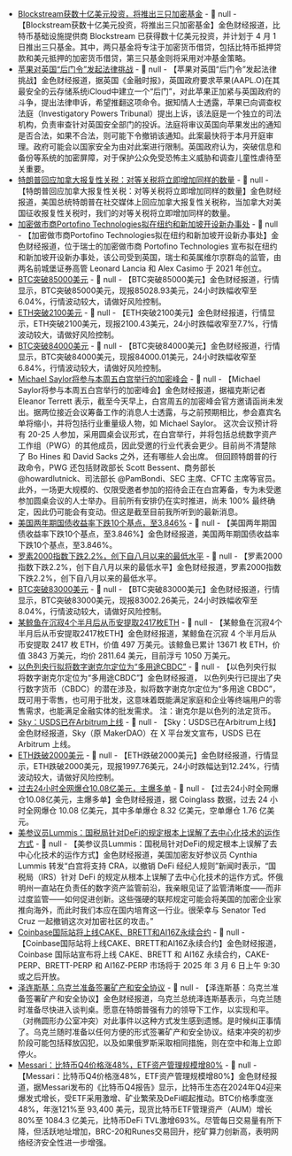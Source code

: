 - [Blockstream获数十亿美元投资，将推出三只加密基金](https://www.bloomberg.com/news/articles/2025-03-04/blockstream-is-said-to-secure-billions-for-bitcoin-lending-funds) - 📰 null - 【Blockstream获数十亿美元投资，将推出三只加密基金】金色财经报道，比特币基础设施提供商 Blockstream 已获得数十亿美元投资，并计划于 4 月 1 日推出三只基金。其中，两只基金将专注于加密货币借贷，包括比特币抵押贷款和美元抵押的加密货币借贷，第三只基金则将采用对冲基金策略。
- [苹果对英国“后门令”发起法律挑战](https://flash.jin10.com/detail/20250305014253061800) - 📰 null - 【苹果对英国“后门令”发起法律挑战】金色财经报道，据英国《金融时报》，英国政府要求苹果(AAPL.O)在其最安全的云存储系统iCloud中建立一个“后门”，对此苹果正加紧与英国政府的斗争，提出法律申诉，希望推翻这项命令。据知情人士透露，苹果已向调查权法庭（Investigatory Powers Tribunal）提出上诉，该法庭是一个独立的司法机构，负责审查针对英国安全部门的投诉。法庭将审议英国向苹果发出的通知是否合法，如果不合法，则可能下令撤销该通知。此案最快将于本月开庭审理。政府可能会以国家安全为由对此案进行限制。英国政府认为，突破信息和备份等系统的加密屏障，对于保护公众免受恐怖主义威胁和调查儿童性虐待至关重要。
- [特朗普回应加拿大报复性关税：对等关税将立即增加同样的数量](https://flash.jin10.com/detail/20250305014402591800) - 📰 null - 【特朗普回应加拿大报复性关税：对等关税将立即增加同样的数量】金色财经报道，美国总统特朗普在社交媒体上回应加拿大报复性关税称，当加拿大对美国征收报复性关税时，我们的对等关税将立即增加同样的数量。
- [加密做市商Portofino Technologies拟在纽约和新加坡开设新办事处](https://www.coindesk.com/business/2025/03/04/crypto-market-maker-portofino-technologies-has-big-plans-for-2025?utm_source=twitter&utm_term=organic&utm_campaign=coindesk_main&utm_medium=social&utm_content=editorial) - 📰 null - 【加密做市商Portofino Technologies拟在纽约和新加坡开设新办事处】金色财经报道，位于瑞士的加密做市商 Portofino Technologies 宣布拟在纽约和新加坡开设新办事处，该公司受到英国，瑞士和英属维尔京群岛的监管，由两名前城堡证券高管 Leonard Lancia 和 Alex Casimo 于 2021 年创立。
- [BTC突破85000美元]() - 📰 null - 【BTC突破85000美元】金色财经报道，行情显示，BTC突破85000美元，现报85028.93美元，24小时跌幅收窄至6.04%，行情波动较大，请做好风险控制。
- [ETH突破2100美元]() - 📰 null - 【ETH突破2100美元】金色财经报道，行情显示，ETH突破2100美元，现报2100.43美元，24小时跌幅收窄至7.7%，行情波动较大，请做好风险控制。
- [BTC突破84000美元]() - 📰 null - 【BTC突破84000美元】金色财经报道，行情显示，BTC突破84000美元，现报84000.01美元，24小时跌幅收窄至6.84%，行情波动较大，请做好风险控制。
- [Michael Saylor将参与本周五白宫举行的加密峰会](https://x.com/EleanorTerrett/status/1896966911721607536) - 📰 null - 【Michael Saylor将参与本周五白宫举行的加密峰会】金色财经报道，据福克斯记者 Eleanor Terrett 表示，截至今天早上，白宫周五的加密峰会官方邀请函尚未发出。据两位接近会议筹备工作的消息人士透露，与之前预期相比，参会嘉宾名单将缩小，并将包括行业重量级人物，如 Michael Saylor。 
这次会议预计将有 20-25 人参加，采用圆桌会议形式，在白宫举行，并将包括总统数字资产工作组（PWG）的其他成员，因此受邀的行业代表会更少。目前尚不清楚除了 Bo Hines 和 David Sacks 之外，还有哪些人会出席。 
但回顾特朗普的行政命令，PWG 还包括财政部长 Scott Bessent、商务部长 @howardlutnick、司法部长 @PamBondi、SEC 主席、CFTC 主席等官员。 
此外，一场更大规模的、仅限受邀者参加的招待会正在白宫筹备，专为未受邀参加圆桌会议的人士举办。目前所有安排仍在实时推进，尚未 100% 最终确定，因此仍可能会有变动。但这是截至目前我所听到的最新消息。
- [美国两年期国债收益率下跌10个基点，至3.846%]() - 📰 null - 【美国两年期国债收益率下跌10个基点，至3.846%】金色财经报道，美国两年期国债收益率下跌10个基点，至3.846%。
- [罗素2000指数下跌2.2%，创下自八月以来的最低水平]() - 📰 null - 【罗素2000指数下跌2.2%，创下自八月以来的最低水平】金色财经报道，罗素2000指数下跌2.2%，创下自八月以来的最低水平。
- [BTC突破83000美元]() - 📰 null - 【BTC突破83000美元】金色财经报道，行情显示，BTC突破83000美元，现报83002.26美元，24小时跌幅收窄至8.04%，行情波动较大，请做好风险控制。
- [某鲸鱼在沉寂4个半月后从币安提取2417枚ETH](https://x.com/OnchainLens/status/1896964067241386111) - 📰 null - 【某鲸鱼在沉寂4个半月后从币安提取2417枚ETH】金色财经报道，某鲸鱼在沉寂 4 个半月后从币安提取 2417 枚 ETH，价值 497 万美元。该鲸鱼已累计 13671 枚 ETH，价值 3843 万美元，均价 2811.64 美元，目前浮亏 1050 万美元。
- [以色列央行拟将数字谢克尔定位为“多用途CBDC”](https://www.coindesk.com/policy/2025/03/04/bank-of-israel-unveils-possible-design-of-multipurpose-digital-shekel) - 📰 null - 【以色列央行拟将数字谢克尔定位为“多用途CBDC”】金色财经报道， 以色列央行已提出了央行数字货币（CBDC）的潜在涉及，拟将数字谢克尔定位为“多用途 CBDC”，既可用于零售，也可用于批发，这意味着既能满足家庭和企业等终端用户的零售需求，也能满足金融实体的批发需求。 注：谢克尔是以色列的法定货币。
- [Sky：USDS已在Arbitrum上线](https://x.com/SkyEcosystem/status/1896957839882829892) - 📰 null - 【Sky：USDS已在Arbitrum上线】金色财经报道，Sky（原 MakerDAO）在 X 平台发文宣布，USDS 已在 Arbitrum 上线。
- [ETH跌破2000美元]() - 📰 null - 【ETH跌破2000美元】金色财经报道，行情显示，ETH跌破2000美元，现报1997.76美元，24小时跌幅达到12.24%，行情波动较大，请做好风险控制。
- [过去24小时全网爆仓10.08亿美元，主爆多单](https://www.coinglass.com/zh/LiquidationData) - 📰 null - 【过去24小时全网爆仓10.08亿美元，主爆多单】金色财经报道，据 Coinglass 数据，过去 24 小时全网爆仓 10.08 亿美元，其中多单爆仓 8.32 亿美元，空单爆仓 1.76 亿美元。
- [美参议员Lummis：国税局针对DeFi的规定根本上误解了去中心化技术的运作方式](https://x.com/SenLummis/status/1896953056316801113) - 📰 null - 【美参议员Lummis：国税局针对DeFi的规定根本上误解了去中心化技术的运作方式】金色财经报道，美国加密友好参议员 Cynthia Lummis 转发“白宫将支持 CRA，以撤销 DeFi 经纪人规则”新闻时表示，“国税局（IRS）针对 DeFi 的规定从根本上误解了去中心化技术的运作方式。怀俄明州一直站在负责任的数字资产监管前沿，我亲眼见证了监管清晰度——而非过度监管——如何促进创新。这些强硬的联邦规定可能会将美国的加密企业家推向海外，而此时我们本应在国内培育这一行业。很荣幸与 Senator Ted Cruz 一起撤销这次对加密社区的攻击。”
- [Coinbase国际站将上线CAKE、BRETT和AI16Z永续合约](https://x.com/CoinbaseIntExch/status/1896953829146705930) - 📰 null - 【Coinbase国际站将上线CAKE、BRETT和AI16Z永续合约】金色财经报道， Coinbase 国际站宣布将上线 CAKE、BRETT 和 AI16Z 永续合约，CAKE-PERP、BRETT-PERP 和 AI16Z-PERP 市场将于 2025 年 3 月 6 日上午 9:30 或之后开放。
- [泽连斯基：乌克兰准备签署矿产和安全协议](https://flash.jin10.com/detail/20250304234107532800) - 📰 null - 【泽连斯基：乌克兰准备签署矿产和安全协议】金色财经报道，乌克兰总统泽连斯基表示，乌克兰随时准备尽快进入谈判桌。愿意在特朗普强有力的领导下工作，以实现和平。（对椭圆形办公室冲突）对此事件以这种方式发生感到遗憾。是时候纠正事情了。乌克兰随时准备以任何方便的形式签署矿产和安全协议。结束冲突的初步阶段可能包括释放囚犯，以及如果俄罗斯采取相同措施，则在空中和海上立即停火。
- [Messari：比特币Q4价格涨48%，ETF资产管理规模增80%](https://messari.io/report/state-of-bitcoin-q4-2024?utm_source=twitter&utm_medium=organic_social&utm_campaign=q4_quarterlies&destination=protocol_services_research) - 📰 null - 【Messari：比特币Q4价格涨48%，ETF资产管理规模增80%】金色财经报道，据Messari发布的《比特币Q4报告》显示，比特币生态在2024年Q4迎来爆发式增长，受ETF采用激增、矿业繁荣及DeFi崛起推动。BTC价格季度涨48%，年涨121%至 93,400 美元，现货比特币ETF管理资产（AUM）增长80%至 1084.3 亿美元，比特币DeFi TVL激增693%。尽管每日交易量有所下降，但活跃地址增加，BRC-20和Runes交易回升，挖矿算力创新高，表明网络经济安全性进一步增强。
